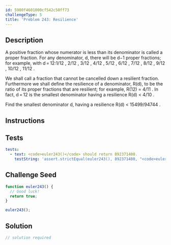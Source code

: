 ```yaml
---
id: 5900f4601000cf542c50ff73
challengeType: 5
title: 'Problem 243: Resilience'
---
```


## Description
<section id='description'>
A positive fraction whose numerator is less than its denominator is called a proper fraction.
For any denominator, d, there will be d−1 proper fractions; for example, with d = 12:1/12 , 2/12 , 3/12 , 4/12 , 5/12 , 6/12 , 7/12 , 8/12 , 9/12 , 10/12 , 11/12 .


We shall call a fraction that cannot be cancelled down a resilient fraction.
Furthermore we shall define the resilience of a denominator, R(d), to be the ratio of its proper fractions that are resilient; for example, R(12) = 4/11 .
In fact, d = 12 is the smallest denominator having a resilience R(d) < 4/10 .

Find the smallest denominator d, having a resilience R(d) < 15499/94744 .
</section>

## Instructions
<section id='instructions'>

</section>

## Tests
<section id='tests'>

```yml
tests:
  - text: <code>euler243()</code> should return 892371480.
    testString: 'assert.strictEqual(euler243(), 892371480, "<code>euler243()</code> should return 892371480.");'

```

</section>

## Challenge Seed
<section id='challengeSeed'>

<div id='js-seed'>

```js
function euler243() {
  // Good luck!
  return true;
}

euler243();
```

</div>



</section>

## Solution
<section id='solution'>

```js
// solution required
```
</section>
